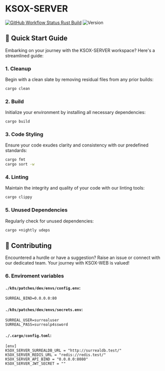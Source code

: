 

# KSOX-SERVER

[![GitHub Workflow Status Rust Build](https://github.com/visoftsolutions/ksox-server/actions/workflows/master_build.yml/badge.svg)](https://github.com/visoftsolutions/ksox-server/actions/workflows/master_build.yml)
![Version](https://img.shields.io/badge/version-0.1.0-blue)

## 🚀 Quick Start Guide

Embarking on your journey with the KSOX-SERVER workspace? Here's a streamlined guide:

### 1. **Cleanup**

Begin with a clean slate by removing residual files from any prior builds:

```sh
cargo clean
```

### 2. **Build**

Initialize your environment by installing all necessary dependencies:

```sh
cargo build
```

### 3. **Code Styling**

Ensure your code exudes clarity and consistency with our predefined standards:

```sh
cargo fmt
cargo sort -w
```

### 4. **Linting**

Maintain the integrity and quality of your code with our linting tools:

```sh
cargo clippy
```

### 5. **Unused Dependencies**

Regularly check for unused dependencies:

```sh
cargo +nightly udeps
```

## 🤝 Contributing

Encountered a hurdle or have a suggestion? Raise an issue or connect with our dedicated team. Your journey with KSOX-WEB is valued!

### 6. **Enviroment variables**

#### `./k8s/patches/dev/envs/config.env`:

```
SURREAL_BIND=0.0.0.0:80
```

#### `./k8s/patches/dev/envs/secrets.env`:

```
SURREAL_USER=surrealuser
SURREAL_PASS=surrealp4ssword
```

#### `./.cargo/config.toml`:

```
[env]
KSOX_SERVER_SURREALDB_URL = "http://surrealdb.test/"
KSOX_SERVER_REDIS_URL = "redis://redis.test/"
KSOX_SERVER_API_BIND = "0.0.0.0:8080"
KSOX_SERVER_JWT_SECRET = ""
```